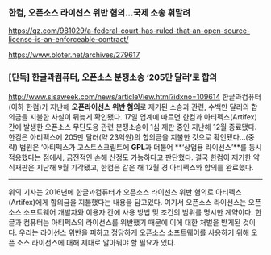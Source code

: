 ### 한컴, 오픈소스 라이선스 위반 혐의…국제 소송 휘말려

https://qz.com/981029/a-federal-court-has-ruled-that-an-open-source-license-is-an-enforceable-contract/

https://www.bloter.net/archives/279617

### [단독] 한글과컴퓨터, 오픈소스 분쟁소송 ‘205만 달러’로 합의
http://www.sisaweek.com/news/articleView.html?idxno=109614
한글과컴퓨터(이하 한컴)가 지난해 **오픈라이선스 위반 혐의**로 제기된 소송과 관련, 수백만 달러의 합의금을 지불한 사실이 뒤늦게 확인됐다.
17일 업계에 따르면 한컴과 아티펙스(Artifex) 간에 발생한 오픈소스 무단도용 관련 분쟁소송이 1심 재판 중인 지난해 12월 종료됐다. 한컴은 아티펙스에 205만 달러(약 23억원)의 합의금을 지불한 것으로 확인됐다...(중략)
법원은 ‘아티펙스가 고스트스크립트에 **GPL**과 더불어 **‘상업용 라이선스’**를 동시 적용했다는 점에서, 금전적인 손해 산정도 가능하다고 판단했다. 결국 한컴이 제기한 약식재판은 지난해 9월 기각됐고, 한컴은 같은 해 12월 경 아티펙스와 합의를 완료했다.

---

위의 기사는 2016년에 한글과컴퓨터가 오픈소스 라이선스 위반 혐의로 아티펙스(Artifex)에게 합의금을 지불했다는 내용을 담고있다. 
여기서 오픈소스 라이선스는 오픈소스 소프트웨어 개발자와 이용자 간에 사용 방법 및 조건의 범위를 명시한 계약이다. 한글과 컴퓨터는 아티펙스의 라이선스를 위반했기 때문에 이에 대한 처벌을 받게된 것이다. 
우리는 라이선스 위반을 피하고 정당하게 오픈소스 소프트웨어를 사용하기 위해 오픈 소스 라이선스에 대해 제대로 알아둬야 할 필요가 있다.